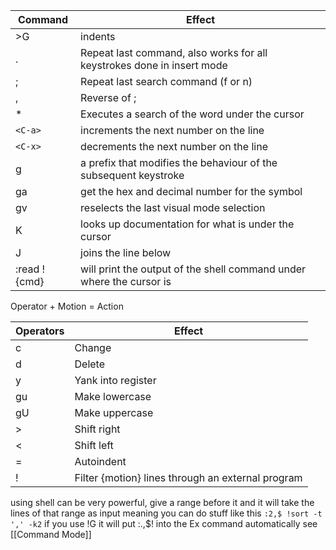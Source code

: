 
| Command      | Effect                                                                 |
| ------------ | ---------------------------------------------------------------------- |
| >G           | indents                                                                |
| .            | Repeat last command, also works for all keystrokes done in insert mode |
| ;            | Repeat last search command (f or n)                                    |
| ,            | Reverse of ;                                                           |
| *            | Executes a search of the word under the cursor                         |
| `<C-a>`      | increments the next number on the line                                 |
| `<C-x>`      | decrements the next number on the line                                 |
| g            | a prefix that modifies the behaviour of the subsequent keystroke       |
| ga           | get the hex and decimal number for the symbol                          |
| gv           | reselects the last visual mode selection                               |
| K            | looks up documentation for what is under the cursor                    |
| J            | joins the line below                                                   |
| :read !{cmd} | will print the output of the shell command under where the cursor is   |

Operator + Motion = Action

| Operators | Effect                                            |
| --------- | ------------------------------------------------- |
| c         | Change                                            |
| d         | Delete                                            |
| y         | Yank into register                                |
| gu        | Make lowercase                                    |
| gU        | Make uppercase                                    |
| >         | Shift right                                       |
| <         | Shift left                                        |
| =         | Autoindent                                        |
| !         | Filter {motion} lines through an external program |

using shell can be very powerful, give a range before it and it will take the lines of that range as input meaning you can do stuff like this
`:2,$ !sort -t ',' -k2`
if you use !G it will put :.,$! into the Ex command automatically
see [[Command Mode]]
